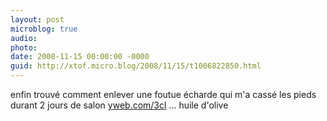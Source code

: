 ```yaml
---
layout: post
microblog: true
audio: 
photo: 
date: 2008-11-15 00:00:00 -0000
guid: http://xtof.micro.blog/2008/11/15/t1006822850.html
---
```

enfin trouvé comment enlever une foutue écharde qui m'a cassé les pieds durant 2 jours de salon [yweb.com/3cl](http://yweb.com/3cl) ... huile d'olive
